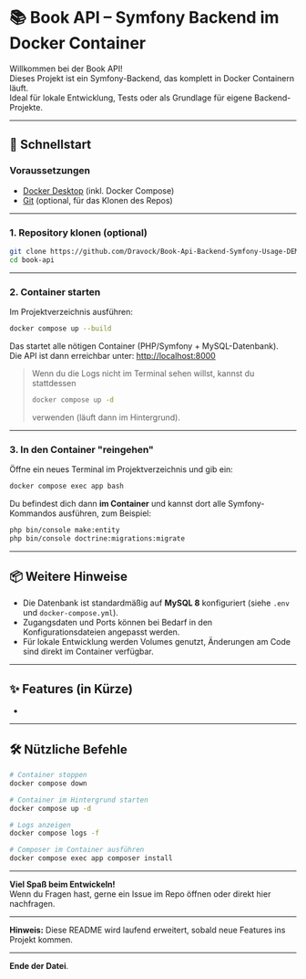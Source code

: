 # 📚 Book API – Symfony Backend im Docker Container

Willkommen bei der Book API!\
Dieses Projekt ist ein Symfony-Backend, das komplett in Docker Containern läuft.\
Ideal für lokale Entwicklung, Tests oder als Grundlage für eigene Backend-Projekte.

---

## 🚀 Schnellstart

### Voraussetzungen

- [Docker Desktop](https://www.docker.com/products/docker-desktop) (inkl. Docker Compose)
- [Git](https://git-scm.com/) (optional, für das Klonen des Repos)

---

### 1. Repository klonen (optional)

```bash
git clone https://github.com/Dravock/Book-Api-Backend-Symfony-Usage-DEMO.git
cd book-api
```

---

### 2. Container starten

Im Projektverzeichnis ausführen:

```bash
docker compose up --build
```

Das startet alle nötigen Container (PHP/Symfony + MySQL-Datenbank).\
Die API ist dann erreichbar unter: [http://localhost:8000](http://localhost:8000)

> Wenn du die Logs nicht im Terminal sehen willst, kannst du stattdessen
>
> ```bash
> docker compose up -d
> ```
>
> verwenden (läuft dann im Hintergrund).

---

### 3. In den Container "reingehen"

Öffne ein neues Terminal im Projektverzeichnis und gib ein:

```bash
docker compose exec app bash
```

Du befindest dich dann **im Container** und kannst dort alle Symfony-Kommandos ausführen, zum Beispiel:

```bash
php bin/console make:entity
php bin/console doctrine:migrations:migrate
```

---

## 📦 Weitere Hinweise

- Die Datenbank ist standardmäßig auf **MySQL 8** konfiguriert (siehe `.env` und `docker-compose.yml`).
- Zugangsdaten und Ports können bei Bedarf in den Konfigurationsdateien angepasst werden.
- Für lokale Entwicklung werden Volumes genutzt, Änderungen am Code sind direkt im Container verfügbar.

---

## ✨ Features (in Kürze)

-

---

## 🛠️ Nützliche Befehle

```bash
# Container stoppen
docker compose down

# Container im Hintergrund starten
docker compose up -d

# Logs anzeigen
docker compose logs -f

# Composer im Container ausführen
docker compose exec app composer install
```

---

**Viel Spaß beim Entwickeln!**\
Wenn du Fragen hast, gerne ein Issue im Repo öffnen oder direkt hier nachfragen.

---

**Hinweis:** Diese README wird laufend erweitert, sobald neue Features ins Projekt kommen.

---

**Ende der Datei**.

